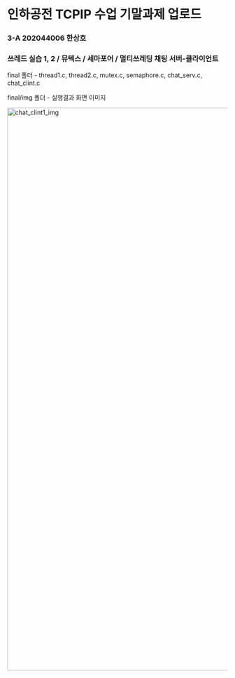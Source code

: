 # 인하공전 TCPIP 수업 기말과제 업로드
### 3-A 202044006 한상호
### 쓰레드 실습 1, 2 / 뮤텍스 / 세마포어 / 멀티쓰레딩 채팅 서버-클라이언트
<p> 
  final 폴더 - thread1.c, thread2.c, mutex.c, semaphore.c, chat_serv.c, chat_clint.c
</p>

<p>
  final/img 폴더 - 실행결과 화면 이미지
</p>

<p>
 <img width="1283" alt="chat_clint1_img" src="https://user-images.githubusercontent.com/103195843/173830260-50b051ea-9110-4348-98a3-dfa3ec32a260.png">
</p>
